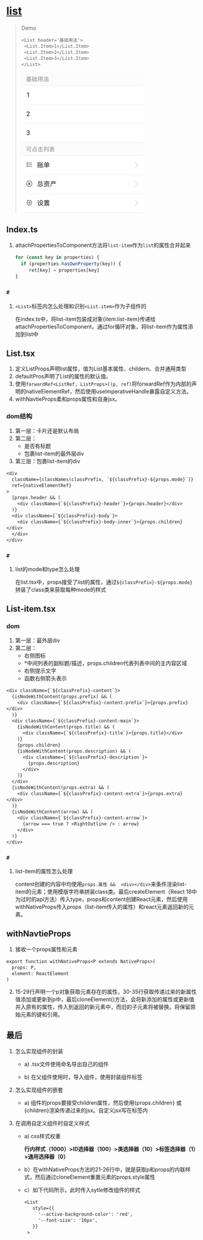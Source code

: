 # [list](https://github.com/ant-design/ant-design-mobile/tree/master/src/components/list)

>Demo
>
>```tsx
><List header='基础用法'>
>  <List.Item>1</List.Item>
>  <List.Item>2</List.Item>
>  <List.Item>3</List.Item>
></List>
>```
>
>![image-20240425134930796](https://raw.githubusercontent.com/levi33Y/Pictures/main/image-20240425134930796.png)

## Index.ts

1. attachPropertiesToComponent方法将`list-item`作为`list`的属性合并起来

   ```ts
   for (const key in properties) {
     if (properties.hasOwnProperty(key)) {
     	ret[key] = properties[key]
   }
   ```

### `#`

1. `<List>`标签内怎么处理和识别`<List.item>`作为子组件的

   在index.ts中，将list-item包装成对象{item:list-item}传递给attachPropertiesToComponent，通过for循环对象，将list-item作为属性添加到list中

## List.tsx

1. 定义ListProps声明list属性，值为List基本属性、childern、合并通用类型
2. defaultPros声明了List的属性的默认值。
3. 使用`forwardRef<ListRef, ListProps>((p, ref)`将forwardRef作为内部的声明的nativeElementRef，然后使用useImperativeHandle暴露自定义方法。
4. withNavtieProps柔和props属性和自身jsx。

### dom结构

1. 第一层：卡片还是默认布局
2. 第二层：
   - 是否有标题
   - 包裹list-item的最外层div
3. 第三层：包裹list-item的div

```tsx
<div
  className={classNames(classPrefix, `${classPrefix}-${props.mode}`)}
  ref={nativeElementRef}
>
  {props.header && (
    <div className={`${classPrefix}-header`}>{props.header}</div>
  )}
  <div className={`${classPrefix}-body`}>
    <div className={`${classPrefix}-body-inner`}>{props.children}</div>
  </div>
</div>
```

### `#`

1. list的mode和type怎么处理

   在list.tsx中，props接受了list的属性，通过`${classPrefix}-${props.mode}`拼装了class类来获取每种mode的样式



## List-item.tsx

### dom

1. 第一层：最外层div
2. 第二层：
   - 右侧图标
   - *中间列表的副标题/描述，props.children代表列表中间的主内容区域
   - 右侧提示文字
   - 函数右侧箭头表示

```tsx
<div className={`${classPrefix}-content`}>
  {isNodeWithContent(props.prefix) && (
    <div className={`${classPrefix}-content-prefix`}>{props.prefix}</div>
  )}
  <div className={`${classPrefix}-content-main`}>
    {isNodeWithContent(props.title) && (
      <div className={`${classPrefix}-title`}>{props.title}</div>
    )}
    {props.children}
    {isNodeWithContent(props.description) && (
      <div className={`${classPrefix}-description`}>
        {props.description}
      </div>
    )}
  </div>
  {isNodeWithContent(props.extra) && (
    <div className={`${classPrefix}-content-extra`}>{props.extra}</div>
  )}
  {isNodeWithContent(arrow) && (
    <div className={`${classPrefix}-content-arrow`}>
      {arrow === true ? <RightOutline /> : arrow}
    </div>
  )}
</div>
```



### `#`

1. list-item的属性怎么处理

   content创建的内容中均使用`props.属性 &&  <div></div>`来条件渲染list-item的元素；使用模版字符串拼装class类。最后createElement（React 18中为过时的api方法）传入type，props和content创建React元素，然后使用withNativeProps传入props（list-item传入的属性）和react元素返回新的元素。



## withNavtieProps

1. 接收一个props属性和元素

```tsx
export function withNativeProps<P extends NativeProps>(
  props: P,
  element: ReactElement
)
```

2. 15-29行声明一个p对象获取元素存在的属性，30-35行获取传递过来的新属性值添加或更新到p中，最后cloneElement()方法，会将新添加的属性或更新值并入原有的属性，传入到返回的新元素中，而旧的子元素将被替换。将保留原始元素的键和引用。



## 最后

1. 怎么实现组件的封装

   - a) .tsx文件使用命名导出自己的组件

   - b) 在父组件使用时，导入组件，使用封装组件标签

2. 怎么实现组件的嵌套

   - a) 组件的props要接受children属性，然后使用{props.children} 或{children}渲染传递过来的jsx。自定义jsx写在标签内

3. 在调用自定义组件时自定义样式

   - a) css样式权重

     **行内样式（1000）>ID选择器（100）>类选择器（10）>标签选择器（1）>通用选择器（0）**

   - b）在withNativeProps方法的21-26行中，就是获取p和props的内联样式，然后通过cloneElement重置元素的props.style属性

   - c）如下代码所示，此时传入sytle修改组件的样式

     ```tsx
     <List
        style={{
          '--active-background-color': 'red',
          '--font-size': '16px',
        }}
      >
     ```

     

